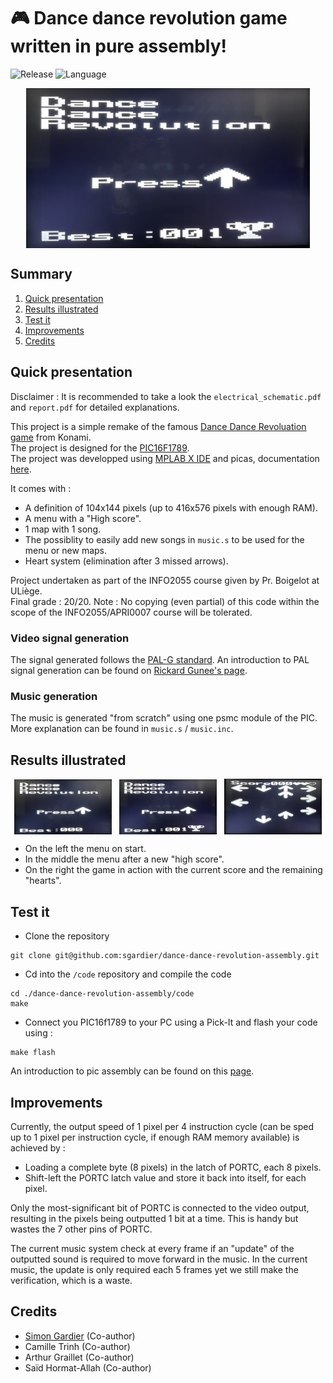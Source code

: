# 🎮 Dance dance revolution game written in pure assembly!

![Release](https://img.shields.io/badge/Release-v1.0-blueviolet?style=for-the-badge)
![Language](https://img.shields.io/badge/_-ASM-6E4C13.svg?style=for-the-badge)

<div style="display: flex; justify-content: space-around; align-items: center;">
  <img src="illustrations/menu_2.jpg" alt="Game menu - default view" style="width: 90%;"/>
</div>

## Summary
1. [Quick presentation](#quick-presentation)
2. [Results illustrated](#results-illustrated)
3. [Test it](#test-it)
4. [Improvements](#improvements)
5. [Credits](#credits)

## Quick presentation

Disclaimer : It is recommended to take a look the `electrical_schematic.pdf` and `report.pdf` for detailed explanations.

This project is a simple remake of the famous [Dance Dance Revoluation game](https://fr.wikipedia.org/wiki/Dance_Dance_Revolution) from Konami.<br>
The project is designed for the [PIC16F1789](https://ww1.microchip.com/downloads/aemDocuments/documents/OTH/ProductDocuments/DataSheets/40001675C.pdf).<br>
The project was developped using [MPLAB X IDE](https://www.microchip.com/en-us/tools-resources/develop/mplab-x-ide) and picas, documentation [here](https://ww1.microchip.com/downloads/aemDocuments/documents/DEV/ProductDocuments/UserGuides/MPLAB-XC8-PIC-Assembler-User-Guide-50002974.pdf).

It comes with :
- A definition of 104x144 pixels (up to 416x576 pixels with enough RAM).
- A menu with a "High score".
- 1 map with 1 song.
- The possiblity to easily add new songs in `music.s` to be used for the menu or new maps.
- Heart system (elimination after 3 missed arrows).

Project undertaken as part of the INFO2055 course given by Pr. Boigelot at ULiège.<br>
Final grade : 20/20.
Note : No copying (even partial) of this code within the scope of the INFO2055/APRI0007 course will be tolerated.

### Video signal generation
The signal generated follows the [PAL-G standard](https://www.itu.int/dms_pubrec/itu-r/rec/bt/R-REC-BT.470-6-199811-S!!PDF-E.pdf).
An introduction to PAL signal generation can be found on [Rickard Gunee's page](https://web.archive.org/web/20180624093934/http://www.rickard.gunee.com/projects/video/pic/howto.php).

### Music generation
The music is generated "from scratch" using one psmc module of the PIC. More explanation can be found in `music.s` / `music.inc`.

## Results illustrated
<div style="display: flex; justify-content: space-around; align-items: center;">
  <img src="illustrations/menu_1.jpg" alt="Game menu - default view" style="width: 31%;"/>
  <img src="illustrations/menu_2.jpg" alt="Game menu - high score updated" style="width: 31%;"/>
  <img src="illustrations/game.jpg" alt="in game view with score and heart system" style="width: 31%;"/>
</div>

- On the left the menu on start.
- In the middle the menu after a new "high score".
- On the right the game in action with the current score and the remaining "hearts".

## Test it

- Clone the repository
```console
git clone git@github.com:sgardier/dance-dance-revolution-assembly.git
```

- Cd into the `/code` repository and compile the code
```console
cd ./dance-dance-revolution-assembly/code
make
```

- Connect you PIC16f1789 to your PC using a Pick-It and flash your code using :
```console
make flash
```
An introduction to pic assembly can be found on this [page](https://people.montefiore.uliege.be/boigelot/cours/embedded/exercises/ex-2.pdf).

## Improvements
Currently, the output speed of 1 pixel per 4 instruction cycle (can be sped up to 1 pixel per instruction cycle, if enough RAM memory available) is achieved by :
  - Loading a complete byte (8 pixels) in the latch of PORTC, each 8 pixels.
  - Shift-left the PORTC latch value and store it back into itself, for each pixel.

Only the most-significant bit of PORTC is connected to the video output, resulting in the pixels being outputted 1 bit at a time.
This is handy but wastes the 7 other pins of PORTC.

The current music system check at every frame if an "update" of the outputted sound is required to move forward in the music. In the current music, the update is only required each 5 frames yet we still make the verification, which is a waste.

## Credits
- [Simon Gardier](https://github.com/simon-gardier) (Co-author)
- Camille Trinh (Co-author)
- Arthur Graillet (Co-author)
- Saïd Hormat-Allah (Co-author)
